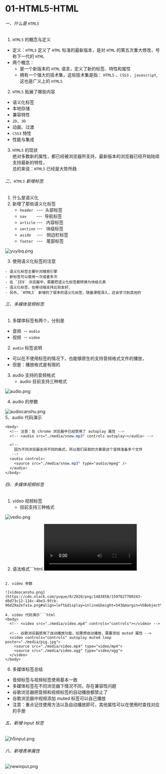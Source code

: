 # 01-HTML5-HTML

###### 一、什么是 `HTML5`


1. `HTML5` 的概念与定义



- 定义：`HTML5` 定义了 `HTML` 标准的最新版本，是对 `HTML` 的第五次重大修改，号称下一代的 `HTML`
- 两个概念：
   - 是一个新版本的 `HTML` 语言，定义了新的标签、特性和属性
   - 拥有一个强大的技术集，这些技术集是指： `HTML5` 、`CSS3` 、`javascript`, 这也是广义上的 `HTML5`



2. `HTML5` 拓展了哪些内容



- 语义化标签
- 本地存储
- 兼容特性
- `2D`、`3D`
- 动画、过渡
- `CSS3` 特性
- 性能与集成



3. `HTML5` 的现状<br />绝对多数新的属性，都已经被浏览器所支持，最新版本的浏览器已经开始陆续支持最新的特性，<br />总的来说：`HTML5` 已经是大势所趋



###### 二、`HTML5` 新增标签


1. 什么是语义化
2. 新增了那些语义化标签
   - `header`   ---  头部标签
   - `nav`        ---  导航标签
   - `article` ---   内容标签
   - `section` ---   块级标签
   - `aside`     ---   侧边栏标签
   - `footer`   ---   尾部标签

![yuyibq.png](https://cdn.nlark.com/yuque/0/2020/png/1483858/1597827580586-47c51133-6176-48bc-a6f6-a25f3e877b71.png#align=left&display=inline&height=421&margin=%5Bobject%20Object%5D&name=yuyibq.png&originHeight=421&originWidth=620&size=29838&status=done&style=none&width=620)

3. 使用语义化标签的注意



```
- 语义化标签主要针对搜索引擎
- 新标签可以使用一次或者多次
- 在 `IE9` 浏览器中，需要把语义化标签都转换为块级元素
- 语义化标签，在移动端支持比较友好，
- 另外，`HTML5` 新增的了很多的语义化标签，随着课程深入，还会学习到其他的
```


###### 三、多媒体音频标签


1. 多媒体标签有两个，分别是



- 音频  -- `audio`
- 视频  -- `video`



2. `audio` 标签说明



- 可以在不使用标签的情况下，也能够原生的支持音频格式文件的播放，
- 但是：播放格式是有限的



3. audio 支持的音频格式
   - audio 目前支持三种格式

![audio.png](https://cdn.nlark.com/yuque/0/2020/png/1483858/1597827637577-5c4ec8de-a1b1-4fc5-acfa-e92f1774082b.png#align=left&display=inline&height=220&margin=%5Bobject%20Object%5D&name=audio.png&originHeight=220&originWidth=1096&size=31837&status=done&style=none&width=1096)

4. audio 的参数

![audiocanshu.png](https://cdn.nlark.com/yuque/0/2020/png/1483858/1597827656275-1feb757d-4a43-44ab-89fb-93d6fbcd8b62.png#align=left&display=inline&height=331&margin=%5Bobject%20Object%5D&name=audiocanshu.png&originHeight=331&originWidth=998&size=63814&status=done&style=none&width=998)<br />5、audio 代码演示<br />

```css
<body>
  <!-- 注意：在 chrome 浏览器中已经禁用了 autoplay 属性 -->
  <!-- <audio src="./media/snow.mp3" controls autoplay></audio> -->

  <!-- 
    因为不同浏览器支持不同的格式，所以我们采取的方案是这个音频准备多个文件
   -->
  <audio controls>
    <source src="./media/snow.mp3" type="audio/mpeg" />
  </audio>
</body>
```


###### 四、多媒体视频标签

1. video 视频标签
   - 目前支持三种格式

![vedio.png](https://cdn.nlark.com/yuque/0/2020/png/1483858/1597827683288-005dd86a-ee48-48df-8084-845298658569.png#align=left&display=inline&height=158&margin=%5Bobject%20Object%5D&name=vedio.png&originHeight=158&originWidth=798&size=62391&status=done&style=none&width=798)

2. 语法格式```html
<video src="./media/video.mp4" controls="controls"></video>
```

2. video 参数

![videocanshu.png](https://cdn.nlark.com/yuque/0/2020/png/1483858/1597827709243-d6d73c12-116c-4be3-9fcb-96d29a2efa1a.png#align=left&display=inline&height=543&margin=%5Bobject%20Object%5D&name=videocanshu.png&originHeight=543&originWidth=1093&size=326431&status=done&style=none&width=1093)

4. video 代码演示```html
<body>
  <!-- <video src="./media/video.mp4" controls="controls"></video> -->

  <!-- 谷歌浏览器禁用了自动播放功能，如果想自动播放，需要添加 muted 属性 -->
  <video controls="controls" autoplay muted loop poster="./media/pig.jpg">
    <source src="./media/video.mp4" type="video/mp4">
    <source src="./media/video.ogg" type="video/ogg">
  </video>
</body>
```

6. 多媒体标签总结



- 音频标签与视频标签使用基本一致
- 多媒体标签在不同浏览器下情况不同，存在兼容性问题
- 谷歌浏览器把音频和视频标签的自动播放都禁止了
- 谷歌浏览器中视频添加 muted 标签可以自己播放
- 注意：重点记住使用方法以及自动播放即可，其他属性可以在使用时查找对应的手册



###### 五、新增 input 标签
![h5input.png](https://cdn.nlark.com/yuque/0/2020/png/1483858/1597827740128-8a33a341-7908-437f-81db-d531e278450d.png#align=left&display=inline&height=612&margin=%5Bobject%20Object%5D&name=h5input.png&originHeight=612&originWidth=1039&size=97497&status=done&style=none&width=1039)
###### 六、新增表单属性
![newinput.png](https://cdn.nlark.com/yuque/0/2020/png/1483858/1597827772536-e3e5c065-9754-486c-9255-11a7e4dbaee2.png#align=left&display=inline&height=484&margin=%5Bobject%20Object%5D&name=newinput.png&originHeight=484&originWidth=1237&size=120932&status=done&style=none&width=1237)
